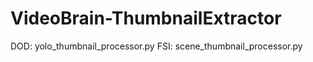 # VideoBrain-ThumbnailExtractor
DOD: yolo_thumbnail_processor.py
FSI: scene_thumbnail_processor.py

